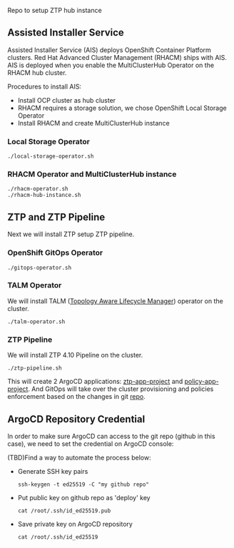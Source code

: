 Repo to setup ZTP hub instance

## Assisted Installer Service

Assisted Installer Service (AIS) deploys OpenShift Container Platform clusters. Red Hat Advanced Cluster Management (RHACM) ships with AIS. AIS is deployed when you enable the MultiClusterHub Operator on the RHACM hub cluster.

Procedures to install AIS:
- Install OCP cluster as hub cluster
- RHACM requires a storage solution, we chose OpenShift Local Storage Operator
- Install RHACM and create MultiClusterHub instance

### Local Storage Operator

```shell
./local-storage-operator.sh
```
### RHACM Operator and MultiClusterHub instance

```shell
./rhacm-operator.sh
./rhacm-hub-instance.sh
```

## ZTP and ZTP Pipeline

Next we will install ZTP setup ZTP pipeline.

### OpenShift GitOps Operator

```shell
./gitops-operator.sh
```

### TALM Operator

We will install TALM ([Topology Aware Lifecycle Manager]((https://docs.openshift.com/container-platform/4.10/scalability_and_performance/cnf-talm-for-cluster-upgrades.html))) operator on the cluster.

```shell
./talm-operator.sh
```

### ZTP Pipeline

We will install ZTP 4.10 Pipeline on the cluster.

```shell
./ztp-pipeline.sh
```

This will create 2 ArgoCD applications: [ztp-app-project](clusters-app.yaml) and [policy-app-project](policies-app.yaml). And GitOps will take over the cluster provisioning and policies enforcement based on the changes in git [repo](../ztp-spokes). 

## ArgoCD Repository Credential

In order to make sure ArgoCD can access to the git repo (github in this case), we need to set the credential on ArgoCD console:

(TBD)Find a way to automate the process below:

- Generate SSH key pairs
    
    ```shell
    ssh-keygen -t ed25519 -C "my github repo"
    ```
  
- Put public key on github repo as 'deploy' key
    ```shell
    cat /root/.ssh/id_ed25519.pub
    ```
- Save private key on ArgoCD repository

    ```shell
    cat /root/.ssh/id_ed25519
    ```

